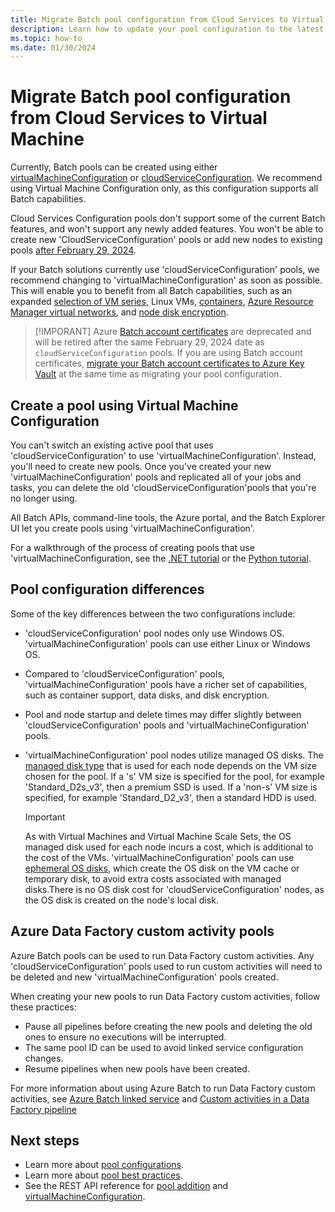 ```yaml
---
title: Migrate Batch pool configuration from Cloud Services to Virtual Machines
description: Learn how to update your pool configuration to the latest and recommended configuration
ms.topic: how-to
ms.date: 01/30/2024
---
```


# Migrate Batch pool configuration from Cloud Services to Virtual Machine

Currently, Batch pools can be created using either [virtualMachineConfiguration](/rest/api/batchservice/pool/add#virtualmachineconfiguration) or [cloudServiceConfiguration](/rest/api/batchservice/pool/add#cloudserviceconfiguration). We recommend using Virtual Machine Configuration only, as this configuration supports all Batch capabilities.

Cloud Services Configuration pools don't support some of the current Batch features, and won't support any newly added features. You won't be able to create new 'CloudServiceConfiguration' pools or add new nodes to existing pools [after February 29, 2024](https://azure.microsoft.com/updates/azure-batch-cloudserviceconfiguration-pools-will-be-retired-on-29-february-2024/).

If your Batch solutions currently use 'cloudServiceConfiguration' pools, we recommend changing to 'virtualMachineConfiguration' as soon as possible. This will enable you to benefit from all Batch capabilities, such as an expanded [selection of VM series](batch-pool-vm-sizes.md), Linux VMs, [containers](batch-docker-container-workloads.md), [Azure Resource Manager virtual networks](batch-virtual-network.md), and [node disk encryption](disk-encryption.md).

> [!IMPORANT]
> Azure [Batch account certificates](credential-access-key-vault.md) are deprecated and will be retired after the
> same February 29, 2024 date as `cloudServiceConfiguration` pools. If you are using Batch account certificates,
> [migrate your Batch account certificates to Azure Key Vault](batch-certificate-migration-guide.md) at the same
> time as migrating your pool configuration.

## Create a pool using Virtual Machine Configuration

You can't switch an existing active pool that uses 'cloudServiceConfiguration' to use 'virtualMachineConfiguration'. Instead, you'll need to create new pools. Once you've created your new 'virtualMachineConfiguration' pools and replicated all of your jobs and tasks, you can delete the old 'cloudServiceConfiguration'pools that you're no longer using.

All Batch APIs, command-line tools, the Azure portal, and the Batch Explorer UI let you create pools using 'virtualMachineConfiguration'.

For a walkthrough of the process of creating pools that use 'virtualMachineConfiguration, see the [.NET tutorial](tutorial-parallel-dotnet.md) or the [Python tutorial](tutorial-parallel-python.md).

## Pool configuration differences

Some of the key differences between the two configurations include:

- 'cloudServiceConfiguration' pool nodes only use Windows OS. 'virtualMachineConfiguration' pools can use either Linux or Windows OS.
- Compared to 'cloudServiceConfiguration' pools, 'virtualMachineConfiguration' pools have a richer set of capabilities, such as container support, data disks, and disk encryption.
- Pool and node startup and delete times may differ slightly between 'cloudServiceConfiguration' pools and 'virtualMachineConfiguration' pools.
- 'virtualMachineConfiguration' pool nodes utilize managed OS disks. The [managed disk type](../virtual-machines/disks-types.md) that is used for each node depends on the VM size chosen for the pool. If a 's' VM size is specified for the pool, for example 'Standard_D2s_v3', then a premium SSD is used. If a 'non-s' VM size is specified, for example 'Standard_D2_v3', then a standard HDD is used.

   > [!IMPORTANT]
   > As with Virtual Machines and Virtual Machine Scale Sets, the OS managed disk used for each node incurs a cost, which is additional to the cost of the VMs. 'virtualMachineConfiguration' pools can use [ephemeral OS disks](create-pool-ephemeral-os-disk.md), which create the OS disk on the VM cache or temporary disk, to avoid extra costs associated with managed disks.There is no OS disk cost for 'cloudServiceConfiguration' nodes, as the OS disk is created on the node's local disk.

## Azure Data Factory custom activity pools

Azure Batch pools can be used to run Data Factory custom activities. Any 'cloudServiceConfiguration' pools used to run custom activities will need to be deleted and new 'virtualMachineConfiguration' pools created.

When creating your new pools to run Data Factory custom activities, follow these practices:

- Pause all pipelines before creating the new pools and deleting the old ones to ensure no executions will be interrupted.
- The same pool ID can be used to avoid linked service configuration changes.
- Resume pipelines when new pools have been created.

For more information about using Azure Batch to run Data Factory custom activities, see [Azure Batch linked service](../data-factory/compute-linked-services.md#azure-batch-linked-service) and  [Custom activities in a Data Factory pipeline](../data-factory/transform-data-using-dotnet-custom-activity.md)

## Next steps

- Learn more about [pool configurations](nodes-and-pools.md#configurations).
- Learn more about [pool best practices](best-practices.md#pools).
- See the REST API reference for [pool addition](/rest/api/batchservice/pool/add) and [virtualMachineConfiguration](/rest/api/batchservice/pool/add#virtualmachineconfiguration).
